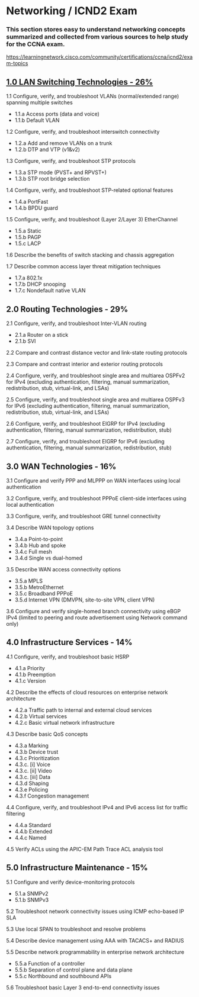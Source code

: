 # Networking / ICND2 Exam

### This section stores easy to understand networking concepts summarized and collected from various sources to help study for the CCNA exam.

https://learningnetwork.cisco.com/community/certifications/ccna/icnd2/exam-topics

## [1.0 LAN Switching Technologies - 26%](https://github.com/amroczeK/Networking/blob/master/1.0%20LAN%20Switching%20Technologies.md)
1.1 Configure, verify, and troubleshoot VLANs (normal/extended range) spanning multiple switches
* 1.1.a Access ports (data and voice)
* 1.1.b Default VLAN

1.2 Configure, verify, and troubleshoot interswitch connectivity
* 1.2.a Add and remove VLANs on a trunk
* 1.2.b DTP and VTP (v1&v2)

1.3 Configure, verify, and troubleshoot STP protocols
* 1.3.a STP mode (PVST+ and RPVST+)
* 1.3.b STP root bridge selection

1.4 Configure, verify, and troubleshoot STP-related optional features
* 1.4.a PortFast
* 1.4.b BPDU guard

1.5 Configure, verify, and troubleshoot (Layer 2/Layer 3) EtherChannel
* 1.5.a Static
* 1.5.b PAGP
* 1.5.c LACP

1.6 Describe the benefits of switch stacking and chassis aggregation

1.7 Describe common access layer threat mitigation techniques
* 1.7.a 802.1x
* 1.7.b DHCP snooping
* 1.7.c Nondefault native VLAN

## 2.0 Routing Technologies - 29%
2.1 Configure, verify, and troubleshoot Inter-VLAN routing
* 2.1.a Router on a stick
* 2.1.b SVI

2.2 Compare and contrast distance vector and link-state routing protocols

2.3 Compare and contrast interior and exterior routing protocols

2.4 Configure, verify, and troubleshoot single area and multiarea OSPFv2 for IPv4 (excluding authentication, filtering, manual summarization, redistribution, stub, virtual-link, and LSAs)

2.5 Configure, verify, and troubleshoot single area and multiarea OSPFv3 for IPv6 (excluding authentication, filtering, manual summarization, redistribution, stub, virtual-link, and LSAs)

2.6 Configure, verify, and troubleshoot EIGRP for IPv4 (excluding authentication, filtering, manual summarization, redistribution, stub)

2.7 Configure, verify, and troubleshoot EIGRP for IPv6 (excluding authentication, filtering, manual summarization, redistribution, stub)

## 3.0 WAN Technologies - 16%
3.1 Configure and verify PPP and MLPPP on WAN interfaces using local authentication

3.2 Configure, verify, and troubleshoot PPPoE client-side interfaces using local authentication

3.3 Configure, verify, and troubleshoot GRE tunnel connectivity

3.4 Describe WAN topology options
* 3.4.a Point-to-point
* 3.4.b Hub and spoke
* 3.4.c Full mesh
* 3.4.d Single vs dual-homed

3.5 Describe WAN access connectivity options
* 3.5.a MPLS
* 3.5.b MetroEthernet
* 3.5.c Broadband PPPoE
* 3.5.d Internet VPN (DMVPN, site-to-site VPN, client VPN)

3.6 Configure and verify single-homed branch connectivity using eBGP IPv4 (limited to peering and route advertisement using Network command only)

## 4.0 Infrastructure Services - 14%
4.1 Configure, verify, and troubleshoot basic HSRP
* 4.1.a Priority
* 4.1.b Preemption
* 4.1.c Version

4.2 Describe the effects of cloud resources on enterprise network architecture
* 4.2.a Traffic path to internal and external cloud services
* 4.2.b Virtual services
* 4.2.c Basic virtual network infrastructure

4.3 Describe basic QoS concepts
* 4.3.a Marking
* 4.3.b Device trust
* 4.3.c Prioritization
* 4.3.c. [i] Voice
* 4.3.c. [ii] Video
* 4.3.c. [iii] Data
* 4.3.d Shaping
* 4.3.e Policing
* 4.3.f Congestion management

4.4 Configure, verify, and troubleshoot IPv4 and IPv6 access list for traffic filtering
* 4.4.a Standard
* 4.4.b Extended
* 4.4.c Named

4.5 Verify ACLs using the APIC-EM Path Trace ACL analysis tool

## 5.0 Infrastructure Maintenance - 15%
5.1 Configure and verify device-monitoring protocols
* 5.1.a SNMPv2
* 5.1.b SNMPv3

5.2 Troubleshoot network connectivity issues using ICMP echo-based IP SLA

5.3 Use local SPAN to troubleshoot and resolve problems

5.4 Describe device management using AAA with TACACS+ and RADIUS

5.5 Describe network programmability in enterprise network architecture
* 5.5.a Function of a controller
* 5.5.b Separation of control plane and data plane
* 5.5.c Northbound and southbound APIs

5.6 Troubleshoot basic Layer 3 end-to-end connectivity issues
